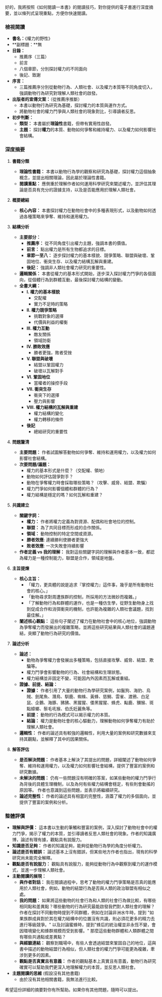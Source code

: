 好的，我將按照《如何閱讀一本書》的閱讀技巧，對你提供的電子書進行深度摘要，並以條列式呈現重點，方便你快速閱讀。

### 檢視閱讀

- **書名：**《權力的野性》
- **副標題：**無
- **目錄：**
    - 推薦序（三篇）
    - 前言
    - 八個章節，分別探討權力的不同面向
    - 後記、致謝
- **序言：**
    - 三篇推薦序分別從動物行為、人類社會、以及權力本質等不同角度切入，強調動物行為研究對理解人類社會的啟發。
- **出版者的宣傳文案：**（從推薦序推斷）
    - 本書以動物行為研究為基礎，探討權力的本質與運作方式。
    - 將動物社會的權力鬥爭與人類社會的現象對比，引導讀者反思。
- **初步判斷：**
    - **類型：** 本書屬於**理論性**書籍，但帶有實用性啟發。
    - **主題：** 探討**權力**的本質、動物如何爭奪和維持權力、以及權力如何影響社會結構。

### 深度摘要

1. **書籍分類**
    
    - **理論性書籍：** 本書以動物行為學的觀察和研究為基礎，探討權力這個抽象概念，並提出相關理論，因此屬於理論性書籍。
    - **閱讀重點：** 應側重於理解作者如何運用科學研究來闡述權力，並評估其理論是否具有充分的證據支持，以及是否能應用於理解人類社會。
2. **概要總結**
    
    - **核心內容：** 本書探討權力在動物社會中的多種表現形式，以及動物如何透過各種策略來爭奪、維持和運用權力。
3. **結構分析**
    
    - **主要部分：**
        - **推薦序：** 從不同角度引出權力主題，強調本書的價值。
        - **前言：** 點出權力是所有生物都追求的目標。
        - **章節一至八：** 逐步探討權力的基本樣貌、競爭策略、聯盟與破壞、鞏固地位、衝突生存、以及權力結構瓦解與重建。
        - **後記：** 強調非人類社會權力研究的重要性。
    - **邏輯關係：** 本書從權力的基本形式開始，逐步深入探討權力鬥爭的各個面向，從個體行為到群體互動，最後探討權力結構的變動。
    - **全書大綱：**
        - **I. 權力的基本樣貌**
            - 交配權
            - 實力不足時的策略
        - **II. 權力競爭策略**
            - 挑戰對象的選擇
            - 代價與利益的權衡
        - **III. 權力互動**
            - 敵友關係
            - 領域防衛
        - **IV. 勝敗效應**
            - 勝者更強，敗者受挫
        - **V. 聯盟與破壞**
            - 結盟以鞏固權力
            - 破壞以瓦解對手
        - **VI. 鞏固地位**
            - 當權者的操控手段
        - **VII. 衝突生存**
            - 衝突下的選擇
            - 壓力與影響
        - **VIII. 權力結構的瓦解與重建**
            - 權力結構的變化
            - 權力轉移的條件
        - **後記**
            - 總結研究的重要性
4. **問題釐清**
    
    - **主要問題：** 作者試圖解答動物如何爭奪、維持和運用權力，以及權力如何影響社會結構。
    - **次要問題/議題：**
        - 權力的基本形式是什麼？（交配權、領地）
        - 動物如何評估競爭對手？
        - 動物在爭奪權力時會採取哪些策略？（攻擊、威脅、結盟、欺騙）
        - 權力鬥爭如何影響個體和群體的行為？
        - 權力結構是穩定的嗎？如何瓦解和重建？
5. **共識建立**
    
    - **關鍵字詞：**
        - **權力：** 作者將權力定義為對資源、配偶和社會地位的控制。
        - **聯盟：** 為了共同目標而形成的合作關係。
        - **領域：** 動物控制的特定空間或資源。
        - **勝者效應**: 連續勝利使勝者更強大
        - **敗者效應**: 一次失敗會持續影響
    - **作者定義 vs 我的理解：** 我對這些關鍵字詞的理解與作者基本一致，都認為權力是一種控制能力，聯盟是合作，領域是地盤。
6. **主旨提煉**
    
    - **核心主旨：**
        - 「權⼒，更具體的說是追求『掌控權⼒』這件事，幾乎是所有動物社會的核⼼。」
        - 「動物尋求對周遭族群的控制，所採⽤的⽅法微妙⽽複雜。」
        - 「了解動物⾏為和群體的運作，也是⼀種仿⽣學，從野⽣動物⾝上找到促成合作和消弭衝突的機制，也許能為複雜的⼈類社會議題，找到最佳解。」
    - **闡述核心觀點：** 這些句子闡述了權力在動物社會中的核心地位，強調動物為爭奪權力而發展出的複雜策略，並將這些研究結果與人類社會的議題連結，突顯了動物行為研究的價值。
7. **論述分析**
    
    - **論述：**
        - 動物為爭奪權力會發展出多種策略，包括直接攻擊、威脅、結盟、欺騙等。
        - 權力鬥爭會影響動物的行為、社會結構和生理狀態。
        - 權力結構並非固定不變，可能因內外因素而瓦解或重組。
    - **證據、前提、結論：**
        - **證據：** 作者引用了大量的動物行為學研究案例，如鬣狗、海豹、烏賊、劍尾魚、潛鳥、馴鹿、蜘蛛、黃蜂、慈鯛、雲雀、渡鴉、白足鼠、企鵝、海豚、狒狒、黑猩猩、倭黑猩猩、蜂虎、黇鹿、獼猴、斑點蟑螂、鬃毛吼猴、伯氏妊麗魚等。
        - **前提：** 動物的行為模式可以揭示權力的本質。
        - **結論：** 權力是動物社會的核心驅動力，理解動物如何爭奪權力有助於理解人類社會。
    - **邏輯性：** 作者的論述具有較強的邏輯性，利用大量的案例和研究數據來支持其觀點，並解釋了其中的因果關係。
8. **解答評估**
    
    - **是否解決問題：** 作者基本上解決了其提出的問題，詳細闡述了動物如何爭奪、維持和運用權力，以及權力如何影響社會結構，提供了豐富的案例和研究數據。
    - **未解決的問題：** 仍有一些問題沒有明確的答案，如某些動物的權力鬥爭行為背後的具體生理機制，以及為何有些權力結構會穩定，有些則會動搖的原因等。 作者也意識到這些問題，並表示將繼續研究。
    - **論述完整性：** 作者的論述具有相當的完整性，涵蓋了權力的多個面向，並提供了豐富的案例和分析。

### 整體評價

- **理解與評價：** 這本書以生動的筆觸和豐富的案例，深入探討了動物社會中的權力鬥爭，揭示了權力的本質，並引導讀者反思人類社會的現象。作者的知識廣博，論述有理有據，觀點具有說服力。
- **知識是否足夠：** 作者的知識足夠，能夠從動物行為學的角度分析權力。
- **論述是否有錯誤：** 論述基本上沒有錯誤，但某些地方作者也指出，現有的科學研究尚未能完全解釋。
- **觀點是否有說服力：** 觀點具有說服力，能夠從動物行為中觀察到權力的運作模式，並進一步理解人類社會。
- **主動閱讀的展現：**
    - **與作者對話：** 我在閱讀過程中，思考了動物的權力鬥爭策略是否真的能應用於人類社會，例如，動物的結盟行為是否與人類的政治聯盟有相似之處。
    - **我的問題：** 如果將這些動物的社會行為和人類的社會行為做比較，有哪些相同點和差異點？哪些動物的行為研究最能啟發我們對人類社會的理解？ 作者在探討不同動物時提到不同群體，例如在討論非洲水牛時，提到 "如果族群成員對於其在權力結構中的位置沒有共識，則必須花更多的精力去進行等級競爭。" 以及討論蜜蜂時，提到"蜂后的統治權並非永恆不變，會因環境變化和蜂群規模而受到影響。" 那麼這些動物群體和人類群體之間有哪些共通點或差異點？
    - **與經驗連結：** 觀察到職場中，有些人會透過結盟來鞏固自己的地位，這與書中描述的動物結盟行為相似，但人類社會的權力鬥爭可能更為複雜，牽涉到更多的因素。
    - **觀點是否真實且有意義：** 作者的觀點基本上真實且有意義，動物行為研究確實可以幫助我們更深入地理解權力的本質，並反思人類社會。
- **主題閱讀的思維** (假設沒有其他書籍)
    - 由於沒有其他相關書籍，我無法進行比較。

希望這份詳細的摘要對你有所幫助。如果你有其他問題，隨時可以提出。